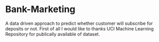 # Bank-Marketing
A data driven approach to predict whether customer will subscribe for deposits or not.
First of all I would like to thanks UCI Machine Learning Repository for publically available of dataset.
